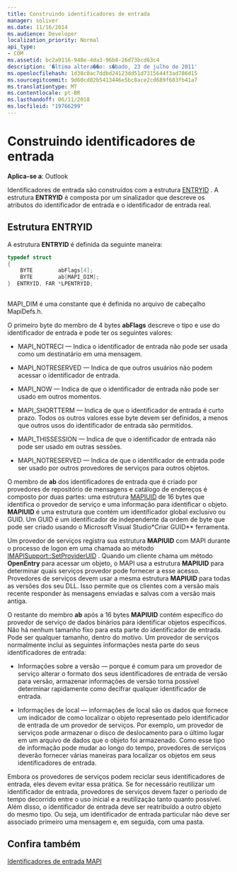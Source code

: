 ```yaml
---
title: Construindo identificadores de entrada
manager: soliver
ms.date: 11/16/2014
ms.audience: Developer
localization_priority: Normal
api_type:
- COM
ms.assetid: bc2a9116-948e-4da3-96b8-26d73bcd63c4
description: '�ltima altera��o: s�bado, 23 de julho de 2011'
ms.openlocfilehash: 1d38c0ac7ddbd24123dd51d7315644f3ad786d15
ms.sourcegitcommit: 9d60cd82b5413446e5bc8ace2cd689f683fb41a7
ms.translationtype: MT
ms.contentlocale: pt-BR
ms.lasthandoff: 06/11/2018
ms.locfileid: "19766299"
---
```

# <a name="constructing-entry-identifiers"></a>Construindo identificadores de entrada

  
  
**Aplica-se a**: Outlook 
  
Identificadores de entrada são construídos com a estrutura [ENTRYID](entryid.md) . A estrutura **ENTRYID** é composta por um sinalizador que descreve os atributos do identificador de entrada e o identificador de entrada real. 
  
## <a name="entryid-structure"></a>Estrutura ENTRYID

A estrutura **ENTRYID** é definida da seguinte maneira: 
  
```cpp
typedef struct
{
    BYTE        abFlags[4];
    BYTE        ab[MAPI_DIM];
}  ENTRYID, FAR *LPENTRYID;
 
```

MAPI_DIM é uma constante que é definida no arquivo de cabeçalho MapiDefs.h. 
  
O primeiro byte do membro de 4 bytes **abFlags** descreve o tipo e use do identificador de entrada e pode ter os seguintes valores: 
  
- MAPI_NOTRECI — Indica o identificador de entrada não pode ser usada como um destinatário em uma mensagem.
    
- MAPI_NOTRESERVED — Indica de que outros usuários não podem acessar o identificador de entrada.
    
- MAPI_NOW — Indica de que o identificador de entrada não pode ser usado em outros momentos.
    
- MAPI_SHORTTERM — Indica de que o identificador de entrada é curto prazo. Todos os outros valores esse byte devem ser definidos, a menos que outros usos do identificador de entrada são permitidos.
    
- MAPI_THISSESSION — Indica de que o identificador de entrada não pode ser usado em outras sessões.
    
- MAPI_NOTRESERVED — Indica de que o identificador de entrada pode ser usado por outros provedores de serviços para outros objetos.
    
O membro de **ab** dos identificadores de entrada que é criado por provedores de repositório de mensagens e catálogo de endereços é composto por duas partes: uma estrutura [MAPIUID](mapiuid.md) de 16 bytes que identifica o provedor de serviço e uma informação para identificar o objeto. **MAPIUID** é uma estrutura que contém um identificador global exclusivo ou GUID. Um GUID é um identificador de independente da ordem de byte que pode ser criado usando o Microsoft Visual Studio*Criar GUID** ferramenta. 
  
Um provedor de serviços registra sua estrutura **MAPIUID** com MAPI durante o processo de logon em uma chamada ao método [IMAPISupport::SetProviderUID](imapisupport-setprovideruid.md) . Quando um cliente chama um método **OpenEntry** para acessar um objeto, o MAPI usa a estrutura **MAPIUID** para determinar quais serviços provedor pode fornecer a esse acesso. Provedores de serviços devem usar a mesma estrutura **MAPIUID** para todas as versões dos seu DLL. Isso permite que os clientes com a versão mais recente responder às mensagens enviadas e salvas com a versão mais antiga. 
  
O restante do membro **ab** após a 16 bytes **MAPIUID** contém específico do provedor de serviço de dados binários para identificar objetos específicos. Não há nenhum tamanho fixo para esta parte do identificador de entrada. Pode ser qualquer tamanho, dentro do motivo. Um provedor de serviços normalmente inclui as seguintes informações nesta parte do seus identificadores de entrada: 
  
- Informações sobre a versão — porque é comum para um provedor de serviço alterar o formato dos seus identificadores de entrada de versão para versão, armazenar informações de versão torna possível determinar rapidamente como decifrar qualquer identificador de entrada.
    
- Informações de local — informações de local são os dados que fornece um indicador de como localizar o objeto representado pelo identificador de entrada de um provedor de serviços. Por exemplo, um provedor de serviços pode armazenar o disco de deslocamento para o último lugar em um arquivo de dados que o objeto foi armazenado. Como esse tipo de informação pode mudar ao longo do tempo, provedores de serviços deverão fornecer várias maneiras para localizar os objetos em seus identificadores de entrada.
    
Embora os provedores de serviços podem reciclar seus identificadores de entrada, eles devem evitar essa prática. Se for necessário reutilizar um identificador de entrada, provedores de serviços devem fazer o período de tempo decorrido entre o uso inicial e a reutilização tanto quanto possível. Além disso, o identificador de entrada deve ser reatribuído a outro objeto do mesmo tipo. Ou seja, um identificador de entrada particular não deve ser associado primeiro uma mensagem e, em seguida, com uma pasta.
  
## <a name="see-also"></a>Confira também



[Identificadores de entrada MAPI](mapi-entry-identifiers.md)

